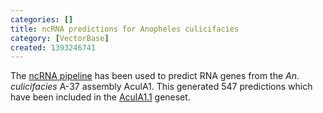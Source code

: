```yaml
---
categories: []
title: ncRNA predictions for Anopheles culicifacies
category: [VectorBase]
created: 1393246741
---
```

The <a href="/info/genome/genebuild/ncrna.html">ncRNA pipeline</a> has been used to predict RNA genes from the <em>An. culicifacies</em> A-37 assembly AculA1. This generated 547 predictions which have been included in the <a href="/organisms/anopheles-culicifacies/37/AculA1.1">AculA1.1</a> geneset.
